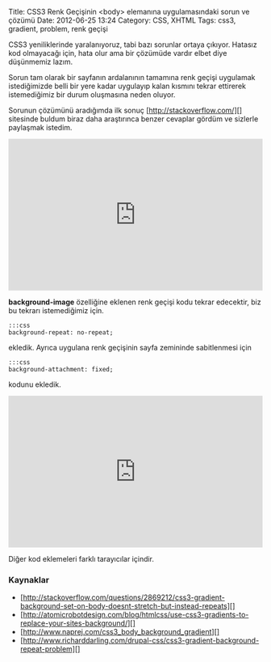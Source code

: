 Title: CSS3 Renk Geçişinin &lt;body&gt; elemanına uygulamasındaki sorun ve çözümü
Date: 2012-06-25 13:24
Category: CSS, XHTML
Tags: css3, gradient, problem, renk geçişi

CSS3 yeniliklerinde yaralanıyoruz, tabi bazı sorunlar ortaya çıkıyor.
Hatasız kod olmayacağı için, hata olur ama bir çözümüde vardır elbet
diye düşünmemiz lazım.

Sorun tam olarak bir sayfanın ardalanının tamamına renk geçişi uygulamak
istediğimizde belli bir yere kadar uygulayıp kalan kısmını tekrar
ettirerek istemediğimiz bir durum oluşmasına neden oluyor.

Sorunun çözümünü aradığımda ilk sonuç [http://stackoverflow.com/][]
sitesinde buldum biraz daha araştırınca benzer cevaplar gördüm ve
sizlerle paylaşmak istedim.

<iframe style="width: 100%; height: 300px" src="http://jsfiddle.net/fatihhayri/VUcqt/1/embedded/result,css,html" allowfullscreen="allowfullscreen" frameborder="0"></iframe>

**background-image** özelliğine eklenen renk geçişi kodu tekrar
edecektir, biz bu tekrarı istemediğimiz için.

	:::css 
	background-repeat: no-repeat;

ekledik. Ayrıca uygulana renk geçişinin sayfa zemininde sabitlenmesi
için

	:::css 
	background-attachment: fixed;

kodunu ekledik.

<iframe style="width: 100%; height: 300px" src="http://jsfiddle.net/fatihhayri/KAg2U/2/embedded/result,css,html" allowfullscreen="allowfullscreen" frameborder="0"></iframe>

Diğer kod eklemeleri farklı tarayıcılar içindir.

### Kaynaklar

-   [http://stackoverflow.com/questions/2869212/css3-gradient-background-set-on-body-doesnt-stretch-but-instead-repeats][]
-   [http://atomicrobotdesign.com/blog/htmlcss/use-css3-gradients-to-replace-your-sites-background/][]
-   [http://www.naprej.com/css3_body_background_gradient][]
-   [http://www.richarddarling.com/drupal-css/css3-gradient-background-repeat-problem][]

  [http://stackoverflow.com/]: http://stackoverflow.com/
  [http://stackoverflow.com/questions/2869212/css3-gradient-background-set-on-body-doesnt-stretch-but-instead-repeats]: http://stackoverflow.com/questions/2869212/css3-gradient-background-set-on-body-doesnt-stretch-but-instead-repeats
  [http://atomicrobotdesign.com/blog/htmlcss/use-css3-gradients-to-replace-your-sites-background/]: http://atomicrobotdesign.com/blog/htmlcss/use-css3-gradients-to-replace-your-sites-background/
  [http://www.naprej.com/css3_body_background_gradient]: http://www.naprej.com/css3_body_background_gradient
  [http://www.richarddarling.com/drupal-css/css3-gradient-background-repeat-problem]: http://www.richarddarling.com/drupal-css/css3-gradient-background-repeat-problem
